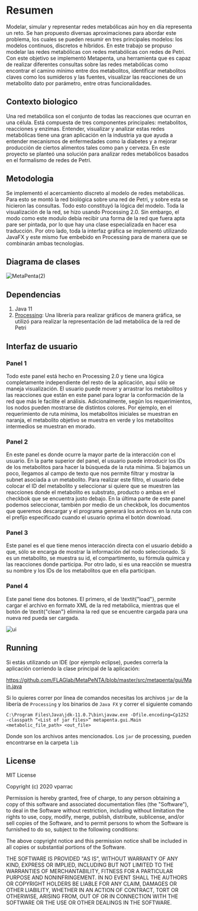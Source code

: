 # Resumen
Modelar, simular y representar redes metabólicas aún hoy en día representa un reto. Se han propuesto diversas aproximaciones para abordar este problema, los cuales se pueden resumir en tres principales modelos: los modelos continuos, discretos e híbridos. En este trabajo se propuso modelar las redes metabólicas con redes metabólicas con redes de Petri. Con este objetivo se implementó Metapenta, una herramienta que es capaz de realizar diferentes consultas sobre las redes metabólicas como encontrar el camino mínimo entre dos metabolitos, identificar metabolitos claves como los sumideros y las fuentes,  visualizar las reacciones de un metabolito dato por parámetro, entre otras funcionalidades.​

## Contexto biologico
Una red metabólica son el conjunto de todas las reacciones que ocurran en una célula. Está compuesta de tres componentes principales: metabolitos, reacciones y enzimas. Entender, visualizar y analizar estas redes metabólicas tiene una gran aplicación en la industria ya que ayuda a entender mecanismos de enfermedades como la diabetes y a mejorar producción de ciertos alimentos tales como pan y cerveza. En este proyecto se planteó una solución para analizar redes metabólicos basados en el formalismo de redes de Petri.

## Metodologia
Se implementó el acercamiento discreto al modelo de redes metabólicas. Para esto se montó la red biológica sobre una red de Petri, y sobre esta se hicieron las consultas. Todo esto constituyó la lógica del modelo. Toda la visualización de la red, se hizo usando Processing 2.0. Sin embargo, el modo como este modulo debía recibir una forma de la red que fuera apta pare ser pintada, por lo que hay una clase especializada en hacer esa traducción. Por otro lado, toda la interfaz gráfica se implementó utilizando JavaFX y este mismo fue embebido en Processing para de manera que se combinarán ambas tecnologías. 

## Diagrama de clases
![MetaPenta(2)](https://user-images.githubusercontent.com/32238112/120860438-4c677600-c54b-11eb-97ed-ac45ea69ec99.png)

## Dependencias
1. Java 11
2. [Processing](https://processing.org/): Una librería para realizar gráficos de manera gráfica, se utilizó para realizar la representación de lad metabólica de la red de Petri

## Interfaz de usuario

### Panel 1
Todo este panel está hecho en Processing 2.0 y tiene una lógica completamente independiente del resto de la aplicación, aquí sólo se maneja visualización. El usuario puede mover y arrastrar los metabolitos y las reacciones que están en este panel para lograr la conformación de la red que más le facilite el análisis. Adicionalmente, según los requerimientos, los nodos pueden mostrarse de distintos colores. Por ejemplo, en el requerimiento de ruta mínima, los metabolitos iniciales se muestran en naranja, el metabolito objetivo se muestra en verde y los metabolitos intermedios se muestran en morado.

### Panel 2
En este panel es donde ocurre la mayor parte de la interacción con el usuario. En la parte superior del panel, el usuario puede introducir los IDs de los metabolitos para hacer la búsqueda de la ruta mínima. Si bajamos un poco, llegamos al campo de texto que nos permite filtrar y mostrar la subnet asociada a un metabolito. Para realizar este filtro, el usuario debe colocar el ID del metabolito y seleccionar si quiere que se muestren las reacciones donde el metabolito es substrato, producto o ambas en el checkbok que se encuentra justo debajo. En la última parte de este panel podemos seleccionar, también por medio de un checkbok, los documentos que queremos descargar y el programa generará los archivos en la ruta con el prefijo especificado cuando el usuario oprima el botón download.

### Panel 3
Este panel es el que tiene menos interacción directa con el usuario debido a que, sólo se encarga de mostrar la información del nodo seleccionado. Si es un metabolito, se muestra su id, el compartimento, su fórmula química y las reacciones donde participa. Por otro lado, si es una reacción se muestra su nombre y los IDs de los metabolitos que en ella participan.

### Panel 4
Este panel tiene dos botones. El primero, el de \textit{"load"}, permite cargar el archivo en formato XML de la red metabólica, mientras que el botón de \textit{"clean"} elimina la red que se encuentre cargada para una nueva red pueda ser cargada.

![ui](https://user-images.githubusercontent.com/32238112/120860331-217d2200-c54b-11eb-922e-02896dc9a20e.png)

## Running
Si estás utilizando un IDE (por ejemplo eclipse), puedes correrla la aplicación corriendo la clase principal de la aplicación:

https://github.com/FLAGlab/MetaPeNTA/blob/master/src/metapenta/gui/Main.java

Si lo quieres correr por línea de comandos necesitas los archivos `jar` de la libería de `Processing` y los binarios de `Java FX` y correr el siguiente comando

`C:\Program Files\Java\jdk-11.0.7\bin\javaw.exe -Dfile.encoding=Cp1252 -classpath “<List of jar files>” metapenta.gui.Main <metabolic_file_path> <out_file>`

Donde <List of jar files> son los archivos antes mencionados. Los `jar` de processing, pueden encontrarse en la carpeta `lib` 

## License

MIT License

Copyright (c) 2020 vparrac

Permission is hereby granted, free of charge, to any person obtaining a copy
of this software and associated documentation files (the "Software"), to deal
in the Software without restriction, including without limitation the rights
to use, copy, modify, merge, publish, distribute, sublicense, and/or sell
copies of the Software, and to permit persons to whom the Software is
furnished to do so, subject to the following conditions:

The above copyright notice and this permission notice shall be included in all
copies or substantial portions of the Software.

THE SOFTWARE IS PROVIDED "AS IS", WITHOUT WARRANTY OF ANY KIND, EXPRESS OR
IMPLIED, INCLUDING BUT NOT LIMITED TO THE WARRANTIES OF MERCHANTABILITY,
FITNESS FOR A PARTICULAR PURPOSE AND NONINFRINGEMENT. IN NO EVENT SHALL THE
AUTHORS OR COPYRIGHT HOLDERS BE LIABLE FOR ANY CLAIM, DAMAGES OR OTHER
LIABILITY, WHETHER IN AN ACTION OF CONTRACT, TORT OR OTHERWISE, ARISING FROM,
OUT OF OR IN CONNECTION WITH THE SOFTWARE OR THE USE OR OTHER DEALINGS IN THE
SOFTWARE.
